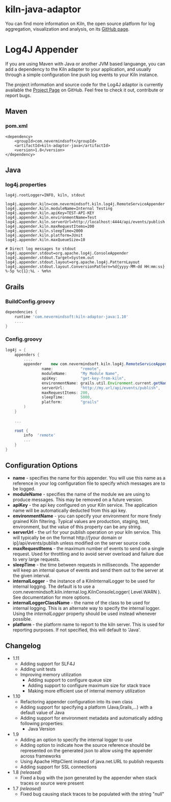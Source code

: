 kiln-java-adaptor
=================

You can find more information on Kiln, the open source platform for log aggregation, visualization and analysis, on its [GitHub page](https://github.com/rcracel/Kiln).

# Log4J Appender

If you are using Maven with Java or another JVM based languange, you can add a dependency to the Kiln adapter to your application, and usually through a simple configuration line push log events to your Kiln instance.

The project information and source code for the Log4J adaptor is currently available the [Project Page](https://github.com/rcracel/kiln-java-adaptor) on GitHub. Feel free to check it out, contribute or report bugs.

## Maven

### pom.xml

```
<dependency>
    <groupId>com.nevermindsoft</groupId>
    <artifactId>kiln-adaptor-java</artifactId>
    <version>1.8</version>
</dependency>
```

## Java

### log4j.properties

```properties
log4j.rootLogger=INFO, kiln, stdout

log4j.appender.kiln=com.nevermindsoft.kiln.log4j.RemoteServiceAppender
log4j.appender.kiln.moduleName=Internal Testing
log4j.appender.kiln.apiKey=TEST-API-KEY
log4j.appender.kiln.environmentName=Test
log4j.appender.kiln.serverUrl=http://localhost:4444/api/events/publish
log4j.appender.kiln.maxRequestItems=200
log4j.appender.kiln.sleepTime=2000
log4j.appender.kiln.platform=JUnit
log4j.appender.kiln.maxQueueSize=10

# Direct log messages to stdout
log4j.appender.stdout=org.apache.log4j.ConsoleAppender
log4j.appender.stdout.Target=System.out
log4j.appender.stdout.layout=org.apache.log4j.PatternLayout
log4j.appender.stdout.layout.ConversionPattern=%d{yyyy-MM-dd HH:mm:ss} %-5p %c{1}:%L - %m%n
```

## Grails

### BuildConfig.groovy

```groovy
dependencies {
    runtime 'com.nevermindsoft:kiln-adaptor-java:1.10'
    ....
}
```

### Config.groovy
```groovy
log4j = {
    appenders {
        ....
        appender    new com.nevermindsoft.kiln.log4j.RemoteServiceAppender(
                name:            "remote",
                moduleName:      "My Module Name",
                apiKey:          "get-key-from-kiln",
                environmentName: grails.util.Environment.current.getName(),
                serverUrl:       "http://my.url/api/events/publish",
                maxRequestItems: 200,
                sleepTime:       5000,
                platform:        "grails"
        )
    }
 
    ...
 
    root {
        info  'remote'
        ...
    }
}
```

## Configuration Options

* **name** - specifies the name for this appender. You will use this name as a reference in your log configuration file to specify which messages are to be logged.
* **moduleName** - specifies the name of the module we are using to produce messages. This may be removed on a future version.
* **apiKey** - the api key configured on your Kiln service. The application name will be automatically deducted from this api key.
* **environmentName** - you can specify your environment for more finely grained Kiln filtering. Typical values are production, staging, test, environment, but the value of this property can be any string.
* **serverUrl** - the url for your publish operation on your kiln service. This will typically be on the format http://[your domain or ip]/api/events/publish unless modified on the server source code.
* **maxRequestItems** - the maximum number of events to send on a single request. Used for throttling and to avoid server overload and failure due to very large requests.
* **sleepTime** - the time between requests in milliseconds. The appender will keep an internal queue of events and send them out to the server at the given interval.
* **internalLogger** - the instance of a KilnInternalLogger to be used for internal logging. The default is to use a com.nevermindsoft.kiln.internal.log.KilnConsoleLogger( Level.WARN ). See documentation for more options.
* **internalLoggerClassName** - the name of the class to be used for internal logging. This is an alternate way to specify the internal logger. Using the *internalLogger* property should be used instead whenever possible.
* **platform** - the platform name to report to the kiln server. This is used for reporting purposes. If not specified, this will default to 'Java'.

## Changelog

* 1.11
    * Adding support for SLF4J
    * Adding unit tests
    * Improving memory utilization
        * Adding support to configure queue size
        * Adding support to configure maximum size for stack trace
        * Making more efficient use of internal memory utilization
* 1.10
    * Refactoring appender configuration into its own class
    * Adding support for specifying a platform (Java,Grails,...) with a default value of Java
    * Adding support for environment metadata and automatically adding following properties:
        * Java Version
* 1.9
    * Adding an option to specify the internal logger to use
    * Adding option to indicate how the source reference should be represented on the generated json to allow using the appender across frameworks
    * Using Apache HttpClient instead of java.net.URL to publish requests
    * Adding support for SSL connections
* 1.8 *(released)*
    * Fixed a bug with the json generated by the appender when stack traces or source were present
* 1.7 *(released)*
    * Fixed bug causing stack traces to be populated with the string "null"
